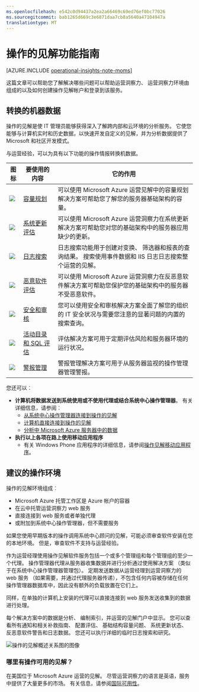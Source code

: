 ```yaml
---
ms.openlocfilehash: e542c0d94437a2ea2a66469c69ed76ef0bc77026
ms.sourcegitcommit: bab1265d669c3e6871daa7cb8a5640a47104947a
translationtype: MT
---
```

<properties
    pageTitle="操作的见解功能指南"
    description="操作的见解是使 IT 管理员能够获得深入了解跨内部和云环境的分析服务。 它使您能够与计算机实时和历史数据，以快速开发自定义的见解，并为分析数据提供了 Microsoft 和社区开发模式。"
    services="operational-insights"
    documentationCenter=""
    authors="bandersmsft"
    manager="jwhit"
    editor=""/>

<tags
    ms.service="operational-insights"
    ms.workload="na"
    ms.tgt_pltfrm="na"
    ms.devlang="na"
    ms.topic="get-started-article"
    ms.date="08/06/2015"
    ms.author="banders"/>

# 操作的见解功能指南

[AZURE.INCLUDE [operational-insights-note-moms](../../includes/operational-insights-note-moms.md)]

这篇文章可以帮助您了解解决哪些问题可以帮助运营洞察力、 运营洞察力环境由组成的以及如何创建操作见解帐户和登录到该服务。

## 转换的机器数据

操作的见解是使 IT 管理员能够获得深入了解跨内部和云环境的分析服务。 它使您能够与计算机实时和历史数据，以快速开发自定义的见解，并为分析数据提供了 Microsoft 和社区开发模式。

与运营经验，可以为具有以下功能的操作情报转换机数据。


|**图标** | **要使用的内容** | **它的作用**|
|---|---|---|
|![](./media/operational-insights-feature-guide/cap-plan.png) | [容量规划](operational-insights-capacity.md) | 可以使用 Microsoft Azure 运营见解中的容量规划解决方案可帮助您了解您的服务器基础架构的容量。 |
| ![](./media/operational-insights-feature-guide/update.png) | [系统更新评估](operational-insights-updates.md) | 可以使用 Microsoft Azure 运营洞察力在系统更新解决方案可帮助您对您的基础架构中的服务器应用缺少的更新。 |
| ![](./media/operational-insights-feature-guide/log-search.png) | [日志搜索](operational-insights-search.md) | 日志搜索功能用于创建对变换、 筛选器和报表的查询结果。 搜索使用事件数据和 IIS 日志日志搜索整个运营的见解。 |
| ![](./media/operational-insights-feature-guide/malware.png) | [恶意软件评估](operational-insights-antimalware.md) | 可以使用 Microsoft Azure 运营洞察力在反恶意软件解决方案可帮助您保护您的基础架构中的服务器不受恶意软件。 |
| ![](./media/operational-insights-feature-guide/sec-audit.png) | [安全和审核](operational-insights-security-audit.md) | 您可以使用安全和审核解决方案全面了解您的组织的 IT 安全状况与需要您注意的显著问题的内置的搜索查询。 |
| ![](./media/operational-insights-feature-guide/assessment.png) | [活动目录和 SQL 评估](operational-insights-assessment.md) | 评估解决方案可用于定期评估风险和服务器环境的运行状况。 |
| ![](./media/operational-insights-feature-guide/alert.png) | [警报管理](operational-insights-alerts.md) | 警报管理解决方案可用于从服务器监视的操作管理器管理警报。 |


您还可以︰

- **计算机将数据发送到系统使用或不使用代理或结合系统中心操作管理器**。 有关详细信息，请参阅︰
    - [从系统中心操作管理器连接到操作的见解](operational-insights-connect-scom.md)
    - [计算机直接连接到操作的见解](operational-insights-direct-agent.md)
    - [分析中 Microsoft Azure 服务器中的数据](operational-insights-analyze-data-azure.md)
- **执行以上各项在路上使用移动应用程序**
    - 有关 Windows Phone 应用程序的详细信息，请参阅[操作见解移动应用程序](http://www.windowsphone.com/en-us/store/app/operational-insights/4823b935-83ce-466c-82bb-bd0a3f58d865)。

## 建议的操作环境

操作的见解环境组成︰

- Microsoft Azure 托管工作区是 Azure 帐户的容器
- 在云中托管运营洞察力 web 服务
- 直接连接到 web 服务或者单独代理
- 或附加到系统中心操作管理器，但不需要服务


如果您使用早期版本的操作调用系统中心顾问的见解，可能必须审查软件安装在您的本地环境。 但是，审查软件不支持与运营经验。

作为运营经理使用操作见解软件服务包括一个或多个管理组和每个管理组的至少一个代理。 操作管理器代理从服务器收集数据并进行分析通过使用解决方案 （类似于在系统中心操作管理器管理包）。 定期发送数据从运营经理到运营洞察力的 web 服务 （如果需要，并通过代理服务器传递），不包含任何内容被存储在任何操作管理器数据库中，因此没有额外的负载放置在它们上。

同样，在单独的计算机上安装的代理可以直接连接到 web 服务发送收集到的数据进行处理。

每个解决方案中的数据是分析、 编制索引，并运营的见解门户中显示。 您可以查看所有通知和相关补救指南、 配置评估、 基础结构容量问题、 系统更新状态、 反恶意软件警告和日志数据。 您还可以执行详细的临时日志搜索和研究。

![操作的见解概述关系图的图像](./media/operational-insights-feature-guide/environment.png)

### 哪里有操作可用的见解？
在美国位于 Microsoft Azure 运营的见解。 尽管运营洞察力的语言是英语，服务中提供了大量更多的市场。 有关信息，请参阅[国际可用性](http://go.microsoft.com/fwlink/?LinkId=229842)。
